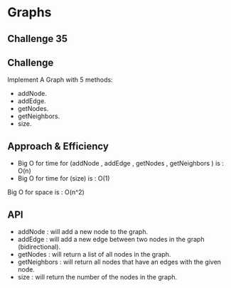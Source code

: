 # Graphs
## Challenge 35

## Challenge
Implement A Graph with 5 methods:
- addNode.
- addEdge.
- getNodes.
- getNeighbors.
- size.

## Approach & Efficiency

- Big O for time for (addNode , addEdge , getNodes , getNeighbors ) is : O(n)
- Big O for time for (size) is : O(1)

Big O for space is : O(n^2)

## API
- addNode : will add a new node to the graph.
- addEdge : will add a new edge between two nodes in the graph (bidirectional).
- getNodes : will return a list of all nodes in the graph.
- getNeighbors : will return all nodes that have an edges with the given node.
- size : will return the number of the nodes in the graph.

